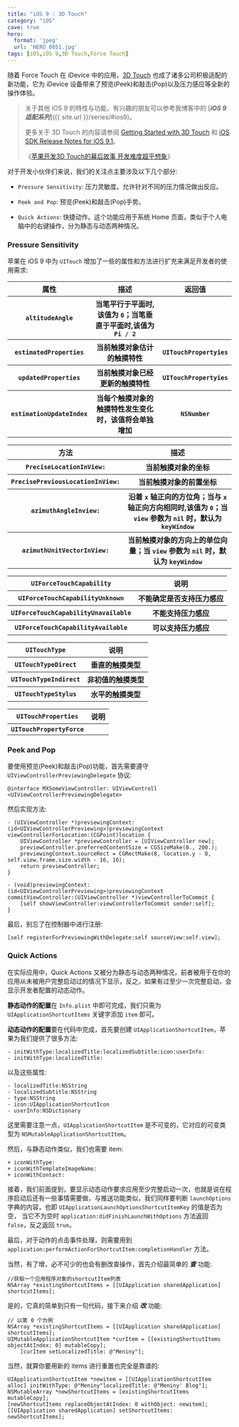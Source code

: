 ```yaml
---
title: "iOS 9 : 3D Touch"
category: "iOS"
cave: true
hero:
  format: 'jpeg'
  url: 'HERO_0051.jpg'
tags: [iOS,iOS 9,3D Touch,Force Touch]
---
```

随着 Force Touch 在 iDevice 中的应用，[3D Touch](https://developer.apple.com/ios/3d-touch/) 也成了诸多公司积极适配的新功能，它为 iDevice 设备带来了预览(Peek)和敲击(Pop)以及压力感应等全新的操作体验。

> 关于其他 iOS 9 的特性与功能，有兴趣的朋友可以参考我博客中的 [***iOS 9 适配系列***]({{ site.url }}/series/#ios9)。
>
> 更多关于 3D Touch 的内容请参阅 [Getting Started with 3D Touch](https://developer.apple.com/library/prerelease/ios/documentation/UserExperience/Conceptual/Adopting3DTouchOniPhone/) 和 [iOS SDK Release Notes for iOS 9.1](https://developer.apple.com/library/prerelease/ios/releasenotes/General/RN-iOSSDK-9.1/index.html#//apple_ref/doc/uid/TP40016570)。
>
> 《[苹果开发3D Touch的幕后故事 开发难度超乎想象](https://www.admin5.com/article/20150911/621751.shtml)》

对于开发小伙伴们来说，我们的关注点主要涉及以下几个部分:

* `Pressure Sensitivity`: 压力灵敏度。允许针对不同的压力情况做出反应。

* `Peek and Pop`: 预览(Peek)和敲击(Pop)手势。

* `Quick Actions`: 快捷动作。这个功能应用于系统 Home 页面，类似于个人电脑中的右键操作，分为静态与动态两种情况。

### Pressure Sensitivity

苹果在 iOS 9 中为 `UITouch` 增加了一些的属性和方法进行扩充来满足开发者的使用需求:

<table>
<tr><th>属性</th><th>描述</th><th>返回值</th></tr>
<tr><th><code>altitudeAngle</code></th><th>当笔平行于平面时,该值为 <code>0</code>；当笔垂直于平面时,该值为 <code>Pi / 2</code></th><th> </th></tr>
<tr><th><code>estimatedProperties</code></th><th>当前触摸对象估计的触摸特性</th><th><code>UITouchPropertyies</code></th></tr>
<tr><th><code>updatedProperties</code></th><th>当前触摸对象已经更新的触摸特性</th><th><code>UITouchPropertyies</code></th></tr>
<tr><th><code>estimationUpdateIndex</code></th><th>当每个触摸对象的触摸特性发生变化时，该值将会单独增加</th><th><code>NSNumber</code></th></tr>
</table>


<table>
<tr><th>方法</th><th>描述</th></tr>
<tr><th><code>PreciseLocationInView:</code></th><th>当前触摸对象的坐标</th></tr>
<tr><th><code>PrecisePreviousLocationInView:</code></th><th>当前触摸对象的前置坐标</th></tr>
<tr><th><code>azimuthAngleInview:</code></th><th>沿着 <code>x</code> 轴正向的方位角；当与 <code>x</code> 轴正向方向相同时,该值为 <code>0</code>；当 <code>view</code> 参数为 <code>nil</code> 时，默认为 <code>keyWindow</code></th></tr>
<tr><th><code>azimuthUnitVectorInView:</code></th><th>当前触摸对象的方向上的单位向量；当 <code>view</code> 参数为 <code>nil</code> 时，默认为 <code>keyWindow</code></th></tr>
</table>


<table>
<tr><th><code>UIForceTouchCapability</code></th><th>说明</th></tr>
<tr><th><code>UIForceTouchCapabilityUnknown</code></th><th>不能确定是否支持压力感应</th></tr>
<tr><th><code>UIForceTouchCapabilityUnavailable</code></th><th>不能支持压力感应</th></tr>
<tr><th><code>UIForceTouchCapabilityAvailable</code></th><th>可以支持压力感应</th></tr>
</table>


<table>
<tr><th><code>UITouchType</code></th><th>说明</th></tr>
<tr><th><code>UITouchTypeDirect</code></th><th>垂直的触摸类型</th></tr>
<tr><th><code>UITouchTypeIndirect</code></th><th>非初值的触摸类型</th></tr>
<tr><th><code>UITouchTypeStylus</code></th><th>水平的触摸类型</th></tr>
</table>


<table>
<tr><th><code>UITouchProperties</code></th><th>说明</th></tr>
<tr><th><code>UITouchPropertyForce</code></th><th></th></tr>
</table>


### Peek and Pop

要使用预览(Peek)和敲击(Pop)功能，首先需要遵守 `UIViewControllerPreviewingDelegate` 协议:

```objc
@interface MXSomeViewController: UIViewControll <UIViewControllerPreviewingDelegate>
```

然后实现方法:

```objc
- (UIViewController *)previewingContext:(id<UIViewControllerPreviewing>)previewingContext viewControllerForLocation:(CGPoint)location {
    UIViewController *previewController = [UIViewController new];
    previewController.preferredContentSize = CGSizeMake(0., 200.);
    previewingContext.sourceRect = CGRectMake(8, location.y - 8, self.view.frame.size.width - 16, 16);
    return previewController;
}

- (void)previewingContext:(id<UIViewControllerPreviewing>)previewingContext commitViewController:(UIViewController *)viewControllerToCommit {
    [self showViewController:viewControllerToCommit sender:self];
}
```

最后，别忘了在控制器中进行注册:

```objc
[self registerForPreviewingWithDelegate:self sourceView:self.view];
```


### Quick Actions

在实际应用中，Quick Actions 又被分为静态与动态两种情况，前者被用于在你的应用从未被用户完整启动过的情况下显示，反之，如果有过至少一次完整启动，会显示开发者配置的动态动作。

**静态动作的配置**在 `Info.plist` 中即可完成，我们只需为 `UIApplicationShortcutItems` 关键字添加 `item` 即可。

**动态动作的配置**要在代码中完成，首先要创建 `UIApplicationShortcutItem`，苹果为我们提供了很多方法:

```objc
- initWithType:localizedTitle:localizedSubtitle:icon:userInfo:
- initWithType:localizedTitle:
```

以及这些属性:

```objc
- localizedTitle:NSString
- localizedSubtitle:NSString
- type:NSString
- icon:UIApplicationShortcutIcon
- userInfo:NSDictionary
```

这里需要注意一点，`UIApplicationShortcutItem` 是不可变的，它对应的可变类型为 `NSMutableApplicationShortcutItem`。

然后，与静态动作类似，我们也需要 item:

```objc
+ iconWithType:
+ iconWithTemplateImageName:
+ iconWithContact:
```


接着，我们前面提到，要显示动态动作要求应用至少完整启动一次，也就是说在程序启动后还有一些事情需要做，与推送功能类似，我们同样要判断 `launchOptions` 字典的内容，也即 `UIApplicationLaunchOptionsShortcutItemKey` 的值是否为空，
当它不为空时 `application:didFinishLaunchWithOptions` 方法返回 `false`，反之返回 `true`。

最后，对于动作的点击事件处理，则需要用到 `application:performActionForShortcutItem:completionHandler` 方法。

当然，有了增，必不可少的也会有删改查操作，首先介绍最简单的 ***查*** 功能:

```objc
//获取一个应用程序对象的shortcutItem列表
NSArray *existingShortcutItems = [[UIApplication sharedApplication] shortcutItems];
```


是的，它真的简单到只有一句代码，接下来介绍 ***改*** 功能:

```objc
// 以第 0 个为例
NSArray *existingShortcutItems = [[UIApplication sharedApplication] shortcutItems];
UIMutableApplicationShortcutItem *curItem = [[existingShortcutItems objectAtIndex: 0] mutableCopy];
    [curItem setLocalizedTitle: @"Meniny"];
```

当然，就算你要用新的 items 进行重置也完全是靠谱的:

```objc
UIApplicationShortcutItem *newitem = [[UIApplicationShortcutItem alloc] initWithType: @"Meniny"localizedTitle: @"Meniny' Blog"];
NSMutableArray *newShortcutItems = [existingShortcutItems mutableCopy];
[newShortcutItems replaceObjectAtIndex: 0 withObject: newitem];
[[UIApplication sharedApplication] setShortcutItems: newShortcutItems];
```




